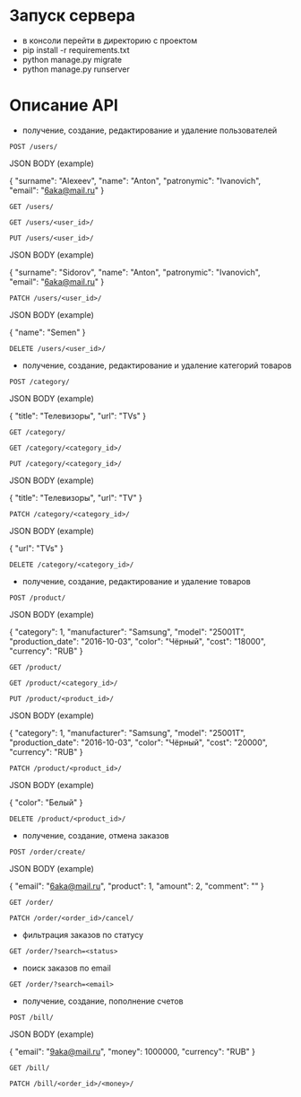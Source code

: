 # Запуск сервера
- в консоли перейти в директорию с проектом
- pip install -r requirements.txt
- python manage.py migrate
- python manage.py runserver

# Описание API

- получение, создание, редактирование и удаление пользователей

`POST /users/`

JSON BODY (example)

{
  "surname": "Alexeev",
  "name": "Anton",
  "patronymic": "Ivanovich",
  "email": "6aka@mail.ru"
}

`GET /users/`

`GET /users/<user_id>/`

`PUT /users/<user_id>/`

JSON BODY (example)

{
  "surname": "Sidorov",
  "name": "Anton",
  "patronymic": "Ivanovich",
  "email": "6aka@mail.ru"
}

`PATCH /users/<user_id>/`

JSON BODY (example)

{
  "name": "Semen"
}

`DELETE /users/<user_id>/`

- получение, создание, редактирование и удаление категорий товаров

`POST /category/`

JSON BODY (example)

{
  "title": "Телевизоры",
  "url": "TVs"
}

`GET /category/`

`GET /category/<category_id>/`

`PUT /category/<category_id>/`

JSON BODY (example)

{
  "title": "Телевизоры",
  "url": "TV"
}

`PATCH /category/<category_id>/`

JSON BODY (example)

{
	"url": "TVs"
}

`DELETE /category/<category_id>/`

- получение, создание, редактирование и удаление товаров

`POST /product/`

JSON BODY (example)

{
  "category": 1,
  "manufacturer": "Samsung",
  "model": "25001T",
  "production_date": "2016-10-03",
  "color": "Чёрный",
  "cost": "18000",
  "currency": "RUB"
}

`GET /product/`

`GET /product/<category_id>/`

`PUT /product/<product_id>/`

JSON BODY (example)

{
  "category": 1,
  "manufacturer": "Samsung",
  "model": "25001T",
  "production_date": "2016-10-03",
  "color": "Чёрный",
  "cost": "20000",
  "currency": "RUB"
}

`PATCH /product/<product_id>/`

JSON BODY (example)

{
  "color": "Белый"
}

`DELETE /product/<product_id>/`

- получение, создание, отмена заказов

`POST /order/create/`

JSON BODY (example)

{
  "email": "6aka@mail.ru",
  "product": 1,
  "amount": 2,
  "comment": ""
}

`GET /order/`

`PATCH /order/<order_id>/cancel/`

- фильтрация заказов по статусу

`GET /order/?search=<status>`

- поиск заказов по email

`GET /order/?search=<email>`


- получение, создание, пополнение счетов

`POST /bill/`

JSON BODY (example)

{
  "email": "9aka@mail.ru",
  "money": 1000000,
  "currency": "RUB"
}

`GET /bill/`

`PATCH /bill/<order_id>/<money>/`
